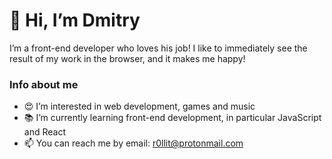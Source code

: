 # 👋 Hi, I’m Dmitry

I’m a front-end developer who loves his job! I like to immediately see the result of my work in the browser, and it makes me happy!

### Info about me
- 😍 I’m interested in web development, games and music
- 📚 I’m currently learning front-end development, in particular JavaScript and React
- 📫 You can reach me by email: <r0llit@protonmail.com>

<!---
rusanov-dmitry/rusanov-dmitry is a ✨ special ✨ repository because its `README.md` (this file) appears on your GitHub profile.
You can click the Preview link to take a look at your changes.
--->

